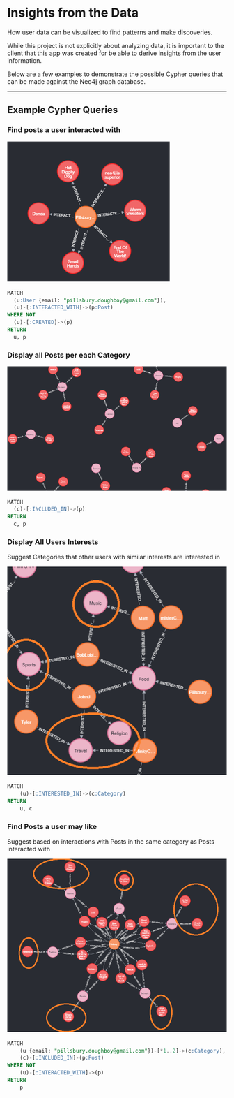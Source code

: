 # Insights from the Data

How user data can be visualized to find patterns and make discoveries.

While this project is not explicitly about analyzing data, it is important to the client that this app was created for be able to derive insights from the user information.

Below are a few examples to demonstrate the possible Cypher queries that can be made against the Neo4j graph database.

---

## Example Cypher Queries

### Find posts a user interacted with

![interacted with](img/interacted_with.png)

```SQL
MATCH
  (u:User {email: "pillsbury.doughboy@gmail.com"}),
  (u)-[:INTERACTED_WITH]->(p:Post)
WHERE NOT
  (u)-[:CREATED]->(p)
RETURN
  u, p
```

### Display all Posts per each Category

![posts per category](img/posts_per_category.png)

```SQL
MATCH
  (c)-[:INCLUDED_IN]->(p)
RETURN
  c, p
```

### Display All Users Interests

Suggest Categories that other users with similar interests are interested in

![user interests](img/user_interests.png)

```SQL
MATCH
    (u)-[:INTERESTED_IN]->(c:Category)
RETURN
    u, c
```

### Find Posts a user may like

Suggest based on interactions with Posts in the same category as Posts interacted with

![interacted with](img/posts_user_may_like.png)

```SQL
MATCH
    (u {email: "pillsbury.doughboy@gmail.com"})-[*1..2]->(c:Category),
    (c)-[:INCLUDED_IN]-(p:Post)
WHERE NOT
    (u)-[:INTERACTED_WITH]->(p)
RETURN
    p
```
